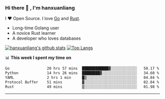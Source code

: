 ### Hi there 👋 , I'm hanxuanliang

<!--
**hanxuanliang/hanxuanliang** is a ✨ _special_ ✨ repository because its `README.md` (this file) appears on your GitHub profile.

Here are some ideas to get you started:

- 🔭 I’m currently working on ...
- 🌱 I’m currently learning ...
- 👯 I’m looking to collaborate on ...
- 🤔 I’m looking for help with ...
- 💬 Ask me about ...
- 📫 How to reach me: ...
- 😄 Pronouns: ...
- ⚡ Fun fact: ...
-->
I ❤ Open Source. I love [Go](https://golang.org) and [Rust](https://www.rust-lang.org/zh-CN/).

* Long-time Golang user
* A novice Rust learner
* A developer who loves databases

[![hanxuanliang's github stats](https://github-readme-stats.vercel.app/api/top-langs/?username=hanxuanliang&hide=html)](https://github.com/anuraghazra/github-readme-stats)
[![Top Langs](https://github-readme-stats.vercel.app/api?username=hanxuanliang&show_icons=true&count_private=true&line_height=40)](https://github.com/anuraghazra/github-readme-stats)

📊 **This week I spent my time on**
<!--START_SECTION:waka-->

```txt
Go                 20 hrs 57 mins  ████████████▓░░░░░░░░░░░░   50.17 %
Python             14 hrs 26 mins  ████████▓░░░░░░░░░░░░░░░░   34.60 %
YAML               2 hrs 1 min     █▒░░░░░░░░░░░░░░░░░░░░░░░   04.84 %
Protocol Buffer    51 mins         ▓░░░░░░░░░░░░░░░░░░░░░░░░   02.04 %
Rust               49 mins         ▒░░░░░░░░░░░░░░░░░░░░░░░░   01.98 %
```

<!--END_SECTION:waka-->

***

